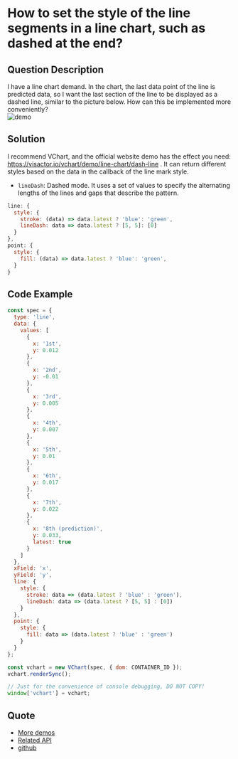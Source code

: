 # How to set the style of the line segments in a line chart, such as dashed at the end?

## Question Description

I have a line chart demand. In the chart, the last data point of the line is predicted data, so I want the last section of the line to be displayed as a dashed line, similar to the picture below. How can this be implemented more conveniently?  
![demo](/vchart/faq/19-0.png)

## Solution

I recommend VChart, and the official website demo has the effect you need: https://visactor.io/vchart/demo/line-chart/dash-line . It can return different styles based on the data in the callback of the line mark style.

- `lineDash`: Dashed mode. It uses a set of values to specify the alternating lengths of the lines and gaps that describe the pattern.

```js
line: {
  style: {
    stroke: (data) => data.latest ? 'blue': 'green',
    lineDash: data => data.latest ? [5, 5]: [0]
  }
},
point: {
  style: {
    fill: (data) => data.latest ? 'blue': 'green',
  }
}
```

## Code Example

```javascript livedemo
const spec = {
  type: 'line',
  data: {
    values: [
      {
        x: '1st',
        y: 0.012
      },
      {
        x: '2nd',
        y: -0.01
      },
      {
        x: '3rd',
        y: 0.005
      },
      {
        x: '4th',
        y: 0.007
      },
      {
        x: '5th',
        y: 0.01
      },
      {
        x: '6th',
        y: 0.017
      },
      {
        x: '7th',
        y: 0.022
      },
      {
        x: '8th (prediction)',
        y: 0.033,
        latest: true
      }
    ]
  },
  xField: 'x',
  yField: 'y',
  line: {
    style: {
      stroke: data => (data.latest ? 'blue' : 'green'),
      lineDash: data => (data.latest ? [5, 5] : [0])
    }
  },
  point: {
    style: {
      fill: data => (data.latest ? 'blue' : 'green')
    }
  }
};

const vchart = new VChart(spec, { dom: CONTAINER_ID });
vchart.renderSync();

// Just for the convenience of console debugging, DO NOT COPY!
window['vchart'] = vchart;
```

## Quote

- [More demos](https://visactor.io/vchart/demo/line-chart/dash-line)
- [Related API](https://visactor.io/vchart/option/lineChart#line.style)
- [github](https://github.com/VisActor/VChart)
